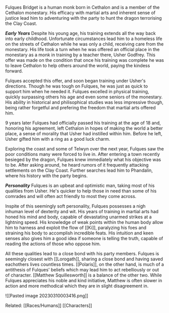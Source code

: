 Fulques Bridget is a human monk born in Cethalon and is a member of the Cethalon monestary. His efficacy with martial arts and inherent sense of justice lead him to adventuring with the party to hunt the dragon terrorising the Clay Coast.

***Early Years*** 
Despite his young age, his training extends all the way back into early childhood. Unfortunate circumstances lead him to a homeless life on the streets of Cethalon while he was only a child, receiving care from the monestary. 
His life took a turn when he was offered an official place in the monestary as a monk in training by a teacher there, Usher Godfrey. This offer was made on the condition that once his training was complete he was to leave Cethalon to help others around the world, paying the kindess forward.

Fulques accepted this offer, and soon began training under Usher's directions. Though he was tough on Fulques, he was just as quick to support him when he needed it. Fulques excelled in physical training, quickly surpassing others his age and even some seniors of the monestary. His ability in historical and philisophical studies was less impressive though, being rather forgetful and prefering the freedom that martial arts offered him. 

9 years later Fulques had officially passed his training at the age of 18 and, honoring his agreement, left Cethalon in hopes of making the world a better place, a sense of morality that Usher had instilled within him. Before he left, Usher gifted him with a ring as a good luck charm.

Exploring the coast and some of Telwyn over the next year, Fulques saw the poor conditions many were forced to live in. After entering a town recently besieged by the dragon, Fulques knew immediately what his objective was to be. After asking around, he heard rumors of it frequently attacking settlements on the Clay Coast. Further searches lead him to Phandalin, where his history with the party begins.


*__Personality__*
Fulques is an upbeat and optimistic man, taking most of his qualities from Usher. He's quicker to help those in need than some of his comrades and will often act friendly to most they come across.

Inspite of this seemingly soft personality, Fulques possesses a nigh inhuman level of dexterity and wit. His years of training in martial arts had honed his mind and body, capable of devastating unarmed strikes at a lightning speed. His knowledge of weak points within the human body allow him to harness and exploit the flow of [[Ki]], paralyzing his foes and straining his body to accomplish incredible feats. His intuition and keen senses also gives him a good idea if someone is telling the truth, capable of reading the actions of those who oppose him.

All these qualities lead to a close bond with his party members. Fulques is seemingly closest with [[Lorogath]], sharing a close bond and having saved eachothers lives countless times. [[Polaris]], on the other hand, is much of a antithesis of Fulques' beliefs which may lead him to act rebelliously or out of character. [[Matthew Squillesworth]] is a balance of the other two. While Fulques appreciates his noble and kind initiative, Matthew is often slower in action and more methodical which they are in slight disagreement in.






![[Pasted image 20230310003416.png]] 














Related: [[Races/Humans]] [[Characters]]